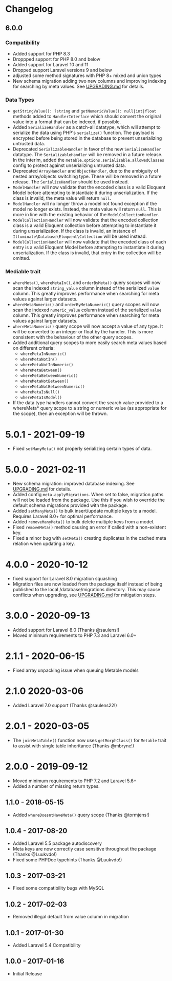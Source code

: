 # Changelog

## 6.0.0

### Compatibility

- Added support for PHP 8.3
- Droppped support for PHP 8.0 and below
- Added support for Laravel 10 and 11
- Dropped support Laravel versions 9 and below
- adjusted some method signatures with PHP 8+ mixed and union types
- New schema migration adding two new columns and improving indexing for searching by meta values. See [UPGRADING.md](UPGRADING.md) for details.

### Data Types

- `getStringValue(): ?string` and `getNumericValue(): null|int|float` methods added to `HandlerInterface` which should convert the original value into a format that can be indexed, if possible.
- Added `SerializeHandler` as a catch-all datatype, which will attempt to serialize the data using PHP's `serialize()` function. The payload is encrypted before being stored in the database to prevent unserializing untrusted data.
- Deprecated `SerializableHandler` in favor of the new `SerializeHandler` datatype. The `SerializableHandler` will be removed in a future release. In the interim, added the `metable.options.serializable.allowedClasses` config to protect against unserializing untrusted data.
- Deprecated `ArrayHandler` and `ObjectHandler`, due to the ambiguity of nested array/objects switching type. These will be removed in a future release. The `SerializeHandler` should be used instead.
- `ModelHandler` will now validate that the encoded class is a valid Eloquent Model before attempting to instantiate it during unserialization. If the class is invalid, the meta value will return `null`.
- `ModelHandler` will no longer throw a model not found exception if the model no longer exists. Instead, the meta value will return `null`. This is more in line with the existing behavior of the `ModelCollectionHandler`.
- `ModelCollectionHandler` will now validate that the encoded collection class is a valid Eloquent collection before attempting to instantiate it during unserialization. If the class is invalid,  an instance of `Illuminate\Database\Eloquent\Collection` will be used instead.
- `ModelCollectionHandler` will now validate that the encoded class of each entry is a valid Eloquent Model before attempting to instantiate it during unserialization. If the class is invalid, that entry in the collection will be omitted.

### Mediable trait

- `whereMeta()`, `whereMetaIn()`, and `orderByMeta()` query scopes will now scan the indexed `string_value` column instead of the serialized `value` column. This greatly improves performance when searching for meta values against larger datasets.
- `whereMetaNumeric()` and `orderByMetaNumeric()` query scopes will now scan the indexed `numeric_value` column instead of the serialized `value` column. This greatly improves performance when searching for meta values against larger datasets.
- `whereMetaNumeric()` query scope will now accept a value of any type. It will be converted to an integer or float by the handler. This is more consistent with the behaviour of the other query scopes.  
- Added additional query scopes to more easily search meta values based on different criteria:
  - `whereMetaInNumeric()`
  - `whereMetaNotIn()`
  - `whereMetaNotInNumeric()`
  - `whereMetaBetween()`
  - `whereMetaBetweenNumeric()`
  - `whereMetaNotBetween()`
  - `whereMetaNotBetweenNumeric()`
  - `whereMetaIsNull()`
  - `whereMetaIsModel()`
- If the data type handlers cannot convert the search value provided to a whereMeta* query scope to a string or numeric value (as appropriate for the scope), then an exception will be thrown.

# 5.0.1 - 2021-09-19
- Fixed `setManyMeta()` not properly serializing certain types of data.

# 5.0.0 - 2021-02-11
- New schema migration: improved database indexing. See [UPGRADING.md](UPGRADING.md) for details.
- Added config `meta.applyMigrations`. When set to false, migration paths will not be loaded from the package. Use this if you wish to override the default schema migrations provided with the package.
- Added `setManyMeta()` to bulk insert/update multiple keys to a model. Requires Laravel 8.0+ for optimal performance.
- Added `removeManyMeta()` to bulk delete multiple keys from a model.
- Fixed `removeMeta()` method causing an error if called with a non-existent key.
- Fixed a minor bug with `setMeta()` creating duplicates in the cached meta relation when updating a key.

# 4.0.0 - 2020-10-12
- fixed support for Laravel 8.0 migration squashing
- Migration files are now loaded from the package itself instead of being published to the local /database/migrations directory. This may cause conflicts when upgrading, see [UPGRADING.md](UPGRADING.md) for mitigation steps. 

# 3.0.0 - 2020-09-13
- Added support for Laravel 8.0 (Thanks @saulens!)
- Moved minimum requirements to PHP 7.3 and Laravel 6.0+

# 2.1.1 - 2020-06-15
- Fixed array unpacking issue when queuing Metable models

# 2.1.0 2020-03-06
- Added Laravel 7.0 support (Thanks @saulens22!)

# 2.0.1 - 2020-03-05
- The `joinMetaTable()` function now uses `getMorphClass()` for `Metable` trait to assist with single table inheritance (Thanks @mbryne!)

# 2.0.0 - 2019-09-12
- Moved minimum requirements to PHP 7.2 and Laravel 5.6+
- Added a number of missing return types.

## 1.1.0 - 2018-05-15
- Added `whereDoesntHaveMeta()` query scope (Thanks @tormjens!)

## 1.0.4 - 2017-08-20
- Added Laravel 5.5 package autodiscovery
- Meta keys are now correctly case sensitive throughout the package (Thanks @Luukvdo!)
- Fixed some PHPDoc typehints (Thanks @Luukvdo!)

## 1.0.3 - 2017-03-21
- Fixed some compatibility bugs with MySQL

## 1.0.2 - 2017-02-03
- Removed illegal default from value column in migration

## 1.0.1 - 2017-01-30
- Added Laravel 5.4 Compatibility

## 1.0.0 - 2017-01-16
- Initial Release
